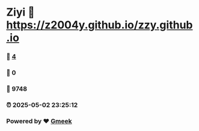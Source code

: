 # Ziyi :link: https://z2004y.github.io/zzy.github.io 
### :page_facing_up: [4](https://z2004y.github.io/zzy.github.io/tag.html) 
### :speech_balloon: 0 
### :hibiscus: 9748 
### :alarm_clock: 2025-05-02 23:25:12 
### Powered by :heart: [Gmeek](https://github.com/Meekdai/Gmeek)
